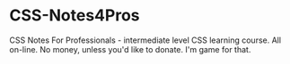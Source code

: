 # CSS-Notes4Pros
CSS Notes For Professionals - intermediate level CSS learning course.  All on-line.  No money, unless you'd like to donate. I'm game for that.
